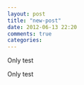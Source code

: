 ```yaml
---
layout: post
title: "new-post"
date: 2012-06-13 22:20
comments: true
categories: 
---
```


Only test

<!-- more -->

Only test
